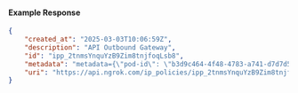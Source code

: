 <!-- Code generated for API Clients. DO NOT EDIT. -->

#### Example Response

```json
{
	"created_at": "2025-03-03T10:06:59Z",
	"description": "API Outbound Gateway",
	"id": "ipp_2tnmsYnquYzB9Zim8tnjfoqLsb8",
	"metadata": "metadata={\"pod-id\": \"b3d9c464-4f48-4783-a741-d7d7d5db310f\"}",
	"uri": "https://api.ngrok.com/ip_policies/ipp_2tnmsYnquYzB9Zim8tnjfoqLsb8"
}
```

